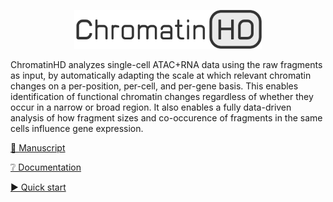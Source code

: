 <p align="center">
  <a href="https://chromatinhd.eu">
    <img src="https://raw.githubusercontent.com/DeplanckeLab/ChromatinHD/main/docs/source/static/logo.png" width="300" />
  </a>
</p>

ChromatinHD analyzes single-cell ATAC+RNA data using the raw fragments as input,
by automatically adapting the scale at which
relevant chromatin changes on a per-position, per-cell, and per-gene basis.
This enables identification of functional chromatin changes
regardless of whether they occur in a narrow or broad region. It also enables a fully data-driven analysis of how fragment sizes and co-occurence of fragments in the same cells influence gene expression.

[📜 Manuscript](https://www.biorxiv.org/content/10.1101/2023.07.21.549899v1)

[❔ Documentation](https://chromatinhd.eu)

[▶️ Quick start](https://chromatinhd.eu/quickstart/0_install)
